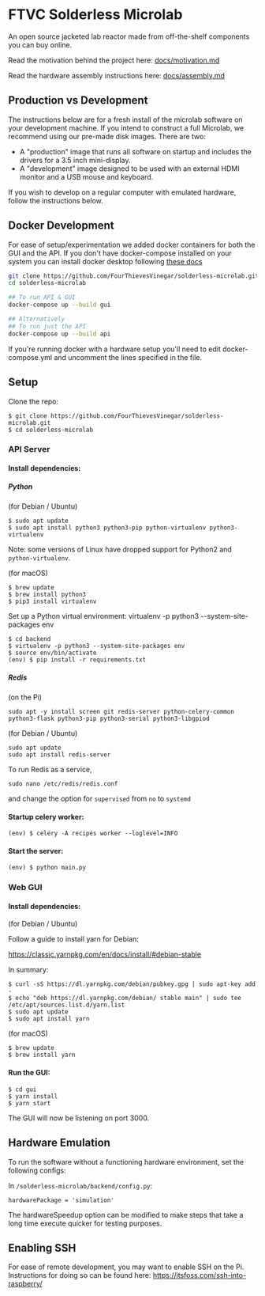 # FTVC Solderless Microlab

An open source jacketed lab reactor made from off-the-shelf components you can buy online.

Read the motivation behind the project here: [docs/motivation.md](docs/motivation.md)

Read the hardware assembly instructions here: [docs/assembly.md](docs/assembly.md)

## Production vs Development

The instructions below are for a fresh install of the microlab software on your development machine. If you intend to construct a full Microlab, we recommend using our pre-made disk images. There are two: 
- A "production" image that runs all software on startup and includes the drivers for a 3.5 inch mini-display. 
- A "development" image designed to be used with an external HDMI monitor and a USB mouse and keyboard.

If you wish to develop on a regular computer with emulated hardware, follow the instructions below.

## Docker Development

For ease of setup/experimentation we added docker containers for both the GUI and the API.
If you don't have docker-compose installed on your system you can install docker desktop following [these docs](https://docs.docker.com/compose/install/)

```bash
git clone https://github.com/FourThievesVinegar/solderless-microlab.git
cd solderless-microlab

## To run API & GUI
docker-compose up --build gui

## Alternatively
## To run just the API
docker-compose up --build api
```

If you're running docker with a hardware setup you'll need to edit docker-compose.yml and uncomment the lines specified in the file.

## Setup

Clone the repo:

```text
$ git clone https://github.com/FourThievesVinegar/solderless-microlab.git
$ cd solderless-microlab
```

### API Server

#### Install dependencies:

##### Python

(for Debian / Ubuntu)

```text
$ sudo apt update
$ sudo apt install python3 python3-pip python-virtualenv python3-virtualenv
```
Note: some versions of Linux have dropped support for Python2 and `python-virtualenv`.

(for macOS)

```text
$ brew update
$ brew install python3
$ pip3 install virtualenv
```

Set up a Python virtual environment:
virtualenv -p python3 --system-site-packages env

```text
$ cd backend
$ virtualenv -p python3 --system-site-packages env
$ source env/bin/activate
(env) $ pip install -r requirements.txt
```

##### Redis

(on the Pi)

```text
sudo apt -y install screen git redis-server python-celery-common python3-flask python3-pip python3-serial python3-libgpiod

```

(for Debian / Ubuntu)

```text
sudo apt update
sudo apt install redis-server
```

To run Redis as a service,

```text
sudo nano /etc/redis/redis.conf
```

and change the option for `supervised` from `no` to `systemd`

#### Startup celery worker:

```text
(env) $ celery -A recipes worker --loglevel=INFO
```

#### Start the server:

```text
(env) $ python main.py
```

### Web GUI

#### Install dependencies:

(for Debian / Ubuntu)

Follow a guide to install yarn for Debian:

https://classic.yarnpkg.com/en/docs/install/#debian-stable

In summary:

```text
$ curl -sS https://dl.yarnpkg.com/debian/pubkey.gpg | sudo apt-key add -
$ echo "deb https://dl.yarnpkg.com/debian/ stable main" | sudo tee /etc/apt/sources.list.d/yarn.list
$ sudo apt update
$ sudo apt install yarn
```

(for macOS)

```text
$ brew update
$ brew install yarn
```

#### Run the GUI:

```text
$ cd gui
$ yarn install
$ yarn start
```

The GUI will now be listening on port 3000.

## Hardware Emulation

To run the software without a functioning hardware environment, set the following configs:

In `/solderless-microlab/backend/config.py`:

```
hardwarePackage = 'simulation'
```

The hardwareSpeedup option can be modified to make steps that take a long time execute quicker for testing purposes.

## Enabling SSH

For ease of remote development, you may want to enable SSH on the Pi. Instructions for doing so can be found here: https://itsfoss.com/ssh-into-raspberry/